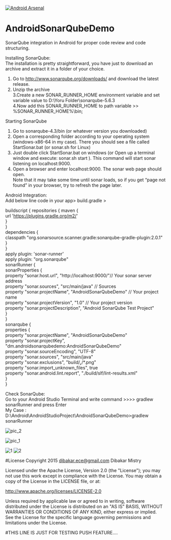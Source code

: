 [![Android Arsenal](https://img.shields.io/badge/Android%20Arsenal-AndroidSonarQubeDemo-brightgreen.svg?style=flat)](https://android-arsenal.com/details/3/4903)
# AndroidSonarQubeDemo
SonarQube integration in Android for proper code review and code structuring.

Installing SonarQube:  
The installation is pretty straightforward, you have just to download an archive and extract it in a folder of your choice.    
1. Go to http://www.sonarqube.org/downloads/ and download the latest release.   
2. Unzip the archive   
3.Create a new SONAR_RUNNER_HOME environment variable and set variable value to D:\Yoru Folder\sonarqube-5.6.3   
4.Now add this SONAR_RUNNER_HOME to path variable >> %SONAR_RUNNER_HOME%\bin;   


Starting SonarQube  
1. Go to sonarqube-4.3/bin (or whatever version you downloaded)  
2. Open a corresponding folder according to your operating system (windows-x86-64 in my case). There you should see a file called StartSonar.bat (or sonar.sh for Linux)  
3. Just double click StartSonar.bat on windows (or Open up a terminal window and execute: sonar.sh start ). This command will start sonar listening on localhost:9000.  
4. Open a browser and enter localhost:9000. The sonar web page should open.  
Note that it may take some time until sonar loads, so if you get “page not found” in your browser, try to refresh the page later.

Android Integration:  
Add below line code in your app> build.gradle >  

buildscript { 
    repositories { 
        maven {  
            url 'https://plugins.gradle.org/m2/'  
        }  
    }  
    dependencies {  
        classpath "org.sonarsource.scanner.gradle:sonarqube-gradle-plugin:2.0.1"   
    }  
}  
apply plugin: 'sonar-runner'  
apply plugin: "org.sonarqube"  
sonarRunner {   
    sonarProperties {   
        property "sonar.host.url", "http://localhost:9000/"// Your sonar server address   
        property "sonar.sources", "src/main/java" // Sources  
        property "sonar.projectName", "AndroidSonarQubeDemo" // Your project name   
        property "sonar.projectVersion", "1.0" // Your project version   
        property "sonar.projectDescription", "Android SonarQube Test Project"   
    }   
}   
sonarqube {   
    properties {  
        property "sonar.projectName", "AndroidSonarQubeDemo"   
        property "sonar.projectKey", "dm.androidsonarqubedemo:AndroidSonarQubeDemo"   
        property "sonar.sourceEncoding", "UTF-8"   
        property "sonar.sources", "src/main/java"   
        property "sonar.exclusions", "build/**,**/*.png"  
        property "sonar.import_unknown_files", true  
        property "sonar.android.lint.report", "./build/slf/lint-results.xml"   
    }  
}  

Check SonarQube:   
Go to your Android Studio Terminal and write command >>>> gradlew sonarRunner and press Enter   
My Case : D:\Android\AndroidStudioProject\AndroidSonarQubeDemo>gradlew sonarRunner

![pic_2](https://cloud.githubusercontent.com/assets/10453203/20650565/b647c3e0-b4f7-11e6-8771-31e6145f8b4d.JPG)

![pic_1](https://cloud.githubusercontent.com/assets/10453203/20650564/b3643c76-b4f7-11e6-887b-9a362c23f9cb.JPG)

![1](https://cloud.githubusercontent.com/assets/10453203/20650624/d18e71e8-b4f8-11e6-99b0-e06451d2cb3d.png) ![2](https://cloud.githubusercontent.com/assets/10453203/20650636/15e15c0c-b4f9-11e6-858c-3e1a2d5bc43d.png)


#License
Copyright 2015 dibakar.ece@gmail.com Dibakar Mistry

Licensed under the Apache License, Version 2.0 (the "License"); you may not use this work except in compliance with the License. You may obtain a copy of the License in the LICENSE file, or at:

http://www.apache.org/licenses/LICENSE-2.0

Unless required by applicable law or agreed to in writing, software distributed under the License is distributed on an "AS IS" BASIS, WITHOUT WARRANTIES OR CONDITIONS OF ANY KIND, either express or implied. See the License for the specific language governing permissions and limitations under the License.

#THIS LINE IS JUST FOR TESTING PUSH FEATURE....
